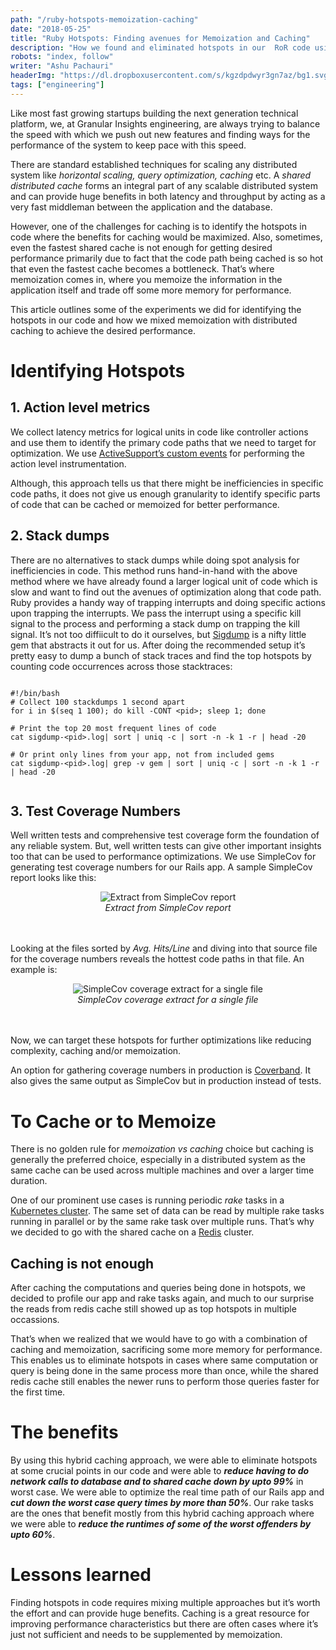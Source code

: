 ```yaml
---
path: "/ruby-hotspots-memoization-caching"
date: "2018-05-25"
title: "Ruby Hotspots: Finding avenues for Memoization and Caching"
description: "How we found and eliminated hotspots in our  RoR code using caching and memoization."
robots: "index, follow"
writer: "Ashu Pachauri"
headerImg: "https://dl.dropboxusercontent.com/s/kgzdpdwyr3gn7az/bg1.svg?dl=1"
tags: ["engineering"]
---
```


Like most fast growing startups building the next generation technical platform, we, at Granular Insights engineering, are always trying to balance the speed with which we push out new features and finding ways for the performance of the system to keep pace with this speed.

There are standard established techniques for scaling any distributed system like _horizontal scaling, query optimization, caching_ etc. A _shared distributed cache_ forms an integral part of any scalable distributed system and can provide huge benefits in both latency and throughput by acting as a very fast middleman between the application and the database.

However, one of the challenges for caching is to identify the hotspots in code where the benefits for caching would be maximized. Also, sometimes, even the fastest shared cache is not enough for getting desired performance primarily due to fact that the code path being cached is so hot that even the fastest cache becomes a bottleneck. That’s where memoization comes in, where you memoize the information in the application itself and trade off some more memory for performance.

This article outlines some of the experiments we did for identifying the hotspots in our code and how we mixed memoization with distributed caching to achieve the desired performance.

# Identifying Hotspots

## 1. Action level metrics

We collect latency metrics for logical units in code like controller actions and use them to identify the primary code paths that we need to target for optimization. We use [<u>ActiveSupport’s custom events</u>](http://guides.rubyonrails.org/active_support_instrumentation.html#creating-custom-events) for performing the action level instrumentation.

Although, this approach tells us that there might be inefficiencies in specific code paths, it does not give us enough granularity to identify specific parts of code that can be cached or memoized for better performance.

## 2. Stack dumps

There are no alternatives to stack dumps while doing spot analysis for inefficiencies in code. This method runs hand-in-hand with the above method where we have already found a larger logical unit of code which is slow and want to find out the avenues of optimization along that code path. Ruby provides a handy way of trapping interrupts and doing specific actions upon trapping the interrupts. We pass the interrupt using a specific kill signal to the process and performing a stack dump on trapping the kill signal. It’s not too diffiicult to do it ourselves, but [<u>Sigdump</u>](https://github.com/frsyuki/sigdump) is a nifty little gem that abstracts it out for us. After doing the recommended setup it’s pretty easy to dump a bunch of stack traces and find the top hotspots by counting code occurrences across those stacktraces:

<pre><code>
#!/bin/bash
# Collect 100 stackdumps 1 second apart
for i in $(seq 1 100); do kill -CONT &lt;pid&gt;; sleep 1; done

# Print the top 20 most frequent lines of code
cat sigdump-&lt;pid&gt;.log| sort | uniq -c | sort -n -k 1 -r | head -20

# Or print only lines from your app, not from included gems
cat sigdump-&lt;pid&gt;.log| grep -v gem | sort | uniq -c | sort -n -k 1 -r | head -20

</code></pre>

## 3. Test Coverage Numbers

Well written tests and comprehensive test coverage form the foundation of any reliable system. But, well written tests can give other important insights too that can be used to performance optimizations. We use SimpleCov for generating test coverage numbers for our Rails app. A sample SimpleCov report looks like this:

<center>
<img src="https://cdn-images-1.medium.com/max/1600/1*GDgohMBCHF1ZU-H0PAGaCg.png" alt="Extract from SimpleCov report" title="Extract from SimpleCov report" />
</center>
<center><i>Extract from SimpleCov report</i></center><br><br>

Looking at the files sorted by _Avg. Hits/Line_ and diving into that source file for the coverage numbers reveals the hottest code paths in that file. An example is:

<center>
<img src="https://cdn-images-1.medium.com/max/1600/1*cG7jLF14NWqENKJbO5GrJQ.png" alt="SimpleCov coverage extract for a single file" title="SimpleCov coverage extract for a single file" />
</center>
<center><i>SimpleCov coverage extract for a single file</i></center><br><br>

Now, we can target these hotspots for further optimizations like reducing complexity, caching and/or memoization.

An option for gathering coverage numbers in production is [<u>Coverband</u>](https://github.com/danmayer/coverband). It also gives the same output as SimpleCov but in production instead of tests.

# To Cache or to Memoize

There is no golden rule for _memoization vs caching_ choice but caching is generally the preferred choice, especially in a distributed system as the same cache can be used across multiple machines and over a larger time duration.

One of our prominent use cases is running periodic _rake_ tasks in a [<u>Kubernetes cluster</u>](https://kubernetes.io/). The same set of data can be read by multiple rake tasks running in parallel or by the same rake task over multiple runs. That’s why we decided to go with the shared cache on a [<u>Redis</u>](https://redis.io/) cluster.

## Caching is not enough

After caching the computations and queries being done in hotspots, we decided to profile our app and rake tasks again, and much to our surprise the reads from redis cache still showed up as top hotspots in multiple occassions.

That’s when we realized that we would have to go with a combination of caching and memoization, sacrificing some more memory for performance. This enables us to eliminate hotspots in cases where same computation or query is being done in the same process more than once, while the shared redis cache still enables the newer runs to perform those queries faster for the first time.

# The benefits

By using this hybrid caching approach, we were able to eliminate hotspots at some crucial points in our code and were able to **_reduce having to do network calls to database and to shared cache down by upto 99%_** in worst case. We were able to optimize the real time path of our Rails app and **_cut down the worst case query times by more than 50%_**. Our rake tasks are the ones that benefit mostly from this hybrid caching approach where we were able to **_reduce the runtimes of some of the worst offenders by upto 60%_**.

# Lessons learned

Finding hotspots in code requires mixing multiple approaches but it’s worth the effort and can provide huge benefits. Caching is a great resource for improving performance characteristics but there are often cases where it’s just not sufficient and needs to be supplemented by memoization.
